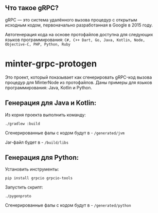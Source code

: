 ## Что такое gRPC?

gRPC — это система удалённого вызова процедур с открытым исходным кодом, первоначально разработанная в Google в 2015 году.

Автогенерация кода на основе протофайлов доступна для следующих языков программирования: ``C#, C++ Dart, Go, Java, Kotlin, Node, Objective-C, PHP, Python, Ruby``

# minter-grpc-protogen

Это проект, который показывает как сгенерировать gRPC-код вызова процедур для MinterNode из протофайлов. Даны примеры для языков программирования: Java, Kotlin и Python.

## Генерация для Java и Kotlin:
Из корня проекта выполнить команду:
```
./gradlew :build
```

Сгенерированные фалы с кодом будут в - `/generated/jvm`

Jar-файл будет в - `/build/libs`

## Генерация для Python:

Установить инструменты:
```
pip install grpcio grpcio-tools
```

Запустить скрипт:
```
./pygenproto
```

Сгенерированные фалы с кодом будут в - `/generated/python`



